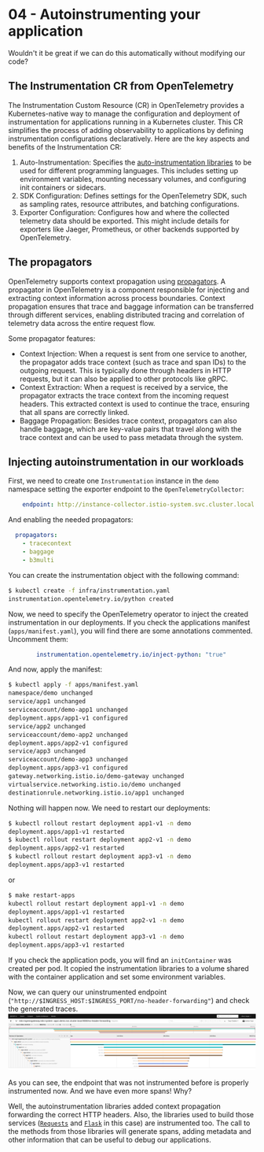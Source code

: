 # 04 - Autoinstrumenting your application

Wouldn't it be great if we can do this automatically without modifying our code?

## The Instrumentation CR from OpenTelemetry

The Instrumentation Custom Resource (CR) in OpenTelemetry provides a Kubernetes-native way to manage the configuration and deployment of instrumentation for applications running in a Kubernetes cluster. This CR simplifies the process of adding observability to applications by defining instrumentation configurations declaratively. Here are the key aspects and benefits of the Instrumentation CR:

1. Auto-Instrumentation: Specifies the [auto-instrumentation libraries](https://opentelemetry.io/docs/languages/js/libraries/) to be used for different programming languages. This includes setting up environment variables, mounting necessary volumes, and configuring init containers or sidecars.
2. SDK Configuration: Defines settings for the OpenTelemetry SDK, such as sampling rates, resource attributes, and batching configurations.
3. Exporter Configuration: Configures how and where the collected telemetry data should be exported. This might include details for exporters like Jaeger, Prometheus, or other backends supported by OpenTelemetry.

## The propagators

OpenTelemetry supports context propagation using [propagators](https://opentelemetry.io/docs/languages/js/propagation/). A propagator in OpenTelemetry is a component responsible for injecting and extracting context information across process boundaries. Context propagation ensures that trace and baggage information can be transferred through different services, enabling distributed tracing and correlation of telemetry data across the entire request flow.

Some propagator features:

- Context Injection: When a request is sent from one service to another, the propagator adds trace context (such as trace and span IDs) to the outgoing request. This is typically done through headers in HTTP requests, but it can also be applied to other protocols like gRPC.
- Context Extraction: When a request is received by a service, the propagator extracts the trace context from the incoming request headers. This extracted context is used to continue the trace, ensuring that all spans are correctly linked.
- Baggage Propagation: Besides trace context, propagators can also handle baggage, which are key-value pairs that travel along with the trace context and can be used to pass metadata through the system.

## Injecting autoinstrumentation in our workloads

First, we need to create one `Instrumentation` instance in the `demo` namespace setting the exporter endpoint to the `OpenTelemetryCollector`:

```yaml
    endpoint: http://instance-collector.istio-system.svc.cluster.local:4318
```

And enabling the needed propagators:
```yaml
  propagators:
    - tracecontext
    - baggage
    - b3multi
```

You can create the instrumentation object with the following command:
```sh
$ kubectl create -f infra/instrumentation.yaml
instrumentation.opentelemetry.io/python created
```

Now, we need to specify the OpenTelemetry operator to inject the created instrumentation in our deployments. If you check the applications manifest (`apps/manifest.yaml`), you will find there are some annotations commented. Uncomment them:
```yaml
        instrumentation.opentelemetry.io/inject-python: "true"
```

And now, apply the manifest:
```sh
$ kubectl apply -f apps/manifest.yaml
namespace/demo unchanged
service/app1 unchanged
serviceaccount/demo-app1 unchanged
deployment.apps/app1-v1 configured
service/app2 unchanged
serviceaccount/demo-app2 unchanged
deployment.apps/app2-v1 configured
service/app3 unchanged
serviceaccount/demo-app3 unchanged
deployment.apps/app3-v1 configured
gateway.networking.istio.io/demo-gateway unchanged
virtualservice.networking.istio.io/demo unchanged
destinationrule.networking.istio.io/app1 unchanged
```

Nothing will happen now. We need to restart our deployments:
```sh
$ kubectl rollout restart deployment app1-v1 -n demo
deployment.apps/app1-v1 restarted
$ kubectl rollout restart deployment app2-v1 -n demo
deployment.apps/app2-v1 restarted
$ kubectl rollout restart deployment app3-v1 -n demo
deployment.apps/app3-v1 restarted
```

or
```sh
$ make restart-apps
kubectl rollout restart deployment app1-v1 -n demo
deployment.apps/app1-v1 restarted
kubectl rollout restart deployment app2-v1 -n demo
deployment.apps/app2-v1 restarted
kubectl rollout restart deployment app3-v1 -n demo
deployment.apps/app3-v1 restarted
```

If you check the application pods, you will find an `initContainer` was created per pod. It copied the instrumentation libraries to a volume shared with the container application and set some environment variables.

Now, we can query our uninstrumented endpoint (`"http://$INGRESS_HOST:$INGRESS_PORT/no-header-forwarding"`) and check the generated traces.
![Traces with autoinstrumentation](./img/04-jaeger-instrumented.png)

As you can see, the endpoint that was not instrumented before is properly instrumented now. And we have even more spans! Why?

Well, the autoinstrumentation libraries added context propagation forwarding the correct HTTP headers. Also, the libraries used to build those services ([`Requests`](https://pypi.org/project/requests/) and [`Flask`](https://pypi.org/project/Flask/) in this case) are instrumented too. The call to the methods from those libraries will generate spans, adding metadata and other information that can be useful to debug our applications.

